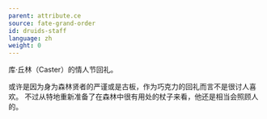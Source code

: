 ```yaml
---
parent: attribute.ce
source: fate-grand-order
id: druids-staff
language: zh
weight: 0
---
```


库·丘林（Caster）的情人节回礼。

或许是因为身为森林贤者的严谨或是古板，作为巧克力的回礼而言不是很讨人喜欢。
不过从特地重新准备了在森林中很有用处的杖子来看，他还是相当会照顾人的。
